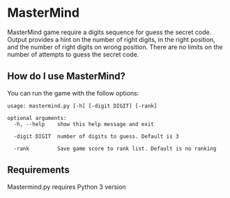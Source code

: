 # MasterMind
MasterMind game require a digits sequence for guess the secret code. Output provides a hint on the number of right digits, in the right position, and the number of right digits on wrong position. There are no limits on the number of attempts to guess the secret code.

## How do I use MasterMind?

You can run the game with the follow options:

```
usage: mastermind.py [-h] [-digit DIGIT] [-rank]

optional arguments:
  -h, --help    show this help message and exit
  
  -digit DIGIT  number of digits to guess. Default is 3
  
  -rank         Save game score to rank list. Default is no ranking 
```

## Requirements

Mastermind.py requires Python 3 version
